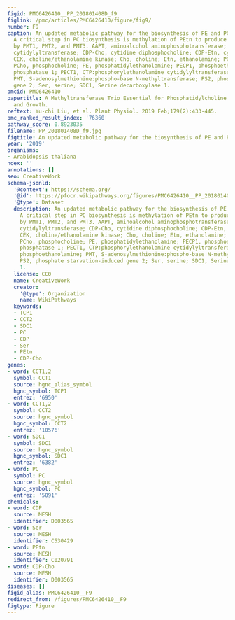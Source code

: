 ```yaml
---
figid: PMC6426410__PP_201801408D_f9
figlink: /pmc/articles/PMC6426410/figure/fig9/
number: F9
caption: An updated metabolic pathway for the biosynthesis of PE and PC in Arabidopsis.
  A critical step in PC biosynthesis is methylation of PEtn to produce PCho, catalyzed
  by PMT1, PMT2, and PMT3. AAPT, aminoalcohol aminophosphotransferase; CCT, CTP:phosphorylcholine
  cytidylyltransferase; CDP-Cho, cytidine diphosphocholine; CDP-Etn, cytidine diphosphoethanolamine;
  CEK, choline/ethanolamine kinase; Cho, choline; Etn, ethanolamine; PC, phosphatidylcholine;
  PCho, phosphocholine; PE, phosphatidylethanolamine; PECP1, phosphoethanolamine/phosphocholine
  phosphatase 1; PECT1, CTP:phosphorylethanolamine cytidylyltransferase 1; PEtn, phosphoethanolamine;
  PMT, S-adenosylmethionine:phospho-base N-methyltransferase; PS2, phosphate starvation-induced
  gene 2; Ser, serine; SDC1, Serine decarboxylase 1.
pmcid: PMC6426410
papertitle: A Methyltransferase Trio Essential for Phosphatidylcholine Biosynthesis
  and Growth.
reftext: Yu-chi Liu, et al. Plant Physiol. 2019 Feb;179(2):433-445.
pmc_ranked_result_index: '76360'
pathway_score: 0.8923035
filename: PP_201801408D_f9.jpg
figtitle: An updated metabolic pathway for the biosynthesis of PE and PC in Arabidopsis
year: '2019'
organisms:
- Arabidopsis thaliana
ndex: ''
annotations: []
seo: CreativeWork
schema-jsonld:
  '@context': https://schema.org/
  '@id': https://pfocr.wikipathways.org/figures/PMC6426410__PP_201801408D_f9.html
  '@type': Dataset
  description: An updated metabolic pathway for the biosynthesis of PE and PC in Arabidopsis.
    A critical step in PC biosynthesis is methylation of PEtn to produce PCho, catalyzed
    by PMT1, PMT2, and PMT3. AAPT, aminoalcohol aminophosphotransferase; CCT, CTP:phosphorylcholine
    cytidylyltransferase; CDP-Cho, cytidine diphosphocholine; CDP-Etn, cytidine diphosphoethanolamine;
    CEK, choline/ethanolamine kinase; Cho, choline; Etn, ethanolamine; PC, phosphatidylcholine;
    PCho, phosphocholine; PE, phosphatidylethanolamine; PECP1, phosphoethanolamine/phosphocholine
    phosphatase 1; PECT1, CTP:phosphorylethanolamine cytidylyltransferase 1; PEtn,
    phosphoethanolamine; PMT, S-adenosylmethionine:phospho-base N-methyltransferase;
    PS2, phosphate starvation-induced gene 2; Ser, serine; SDC1, Serine decarboxylase
    1.
  license: CC0
  name: CreativeWork
  creator:
    '@type': Organization
    name: WikiPathways
  keywords:
  - TCP1
  - CCT2
  - SDC1
  - PC
  - CDP
  - Ser
  - PEtn
  - CDP-Cho
genes:
- word: CCT1,2
  symbol: CCT1
  source: hgnc_alias_symbol
  hgnc_symbol: TCP1
  entrez: '6950'
- word: CCT1,2
  symbol: CCT2
  source: hgnc_symbol
  hgnc_symbol: CCT2
  entrez: '10576'
- word: SDC1
  symbol: SDC1
  source: hgnc_symbol
  hgnc_symbol: SDC1
  entrez: '6382'
- word: PC
  symbol: PC
  source: hgnc_symbol
  hgnc_symbol: PC
  entrez: '5091'
chemicals:
- word: CDP
  source: MESH
  identifier: D003565
- word: Ser
  source: MESH
  identifier: C530429
- word: PEtn
  source: MESH
  identifier: C020791
- word: CDP-Cho
  source: MESH
  identifier: D003565
diseases: []
figid_alias: PMC6426410__F9
redirect_from: /figures/PMC6426410__F9
figtype: Figure
---
```

